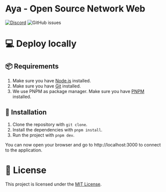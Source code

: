 # Aya - Open Source Network Web
[![Discord](https://img.shields.io/discord/1072074800622739476?color=7289da&logo=discord&logoColor=white)](https://discord.gg/itdepremyardim)
![GitHub issues](https://img.shields.io/github/issues/acikkaynak/aya-website)

# 💻 Deploy locally
## 📦 Requirements
1. Make sure you have [Node.js](https://nodejs.org/en/) installed.
2. Make sure you have [Git](https://git-scm.com/) installed.
3. We use PNPM as package manager. Make sure you have [PNPM](https://pnpm.js.org/) installed.

## 🚀 Installation
1. Clone the repository with `git clone`.
2. Install the dependencies with `pnpm install`.
3. Run the project with `pnpm dev`.

You can now open your browser and go to http://localhost:3000 to connect to the application.

# 📝 License
This project is licensed under the [MIT License](./LICENSE).